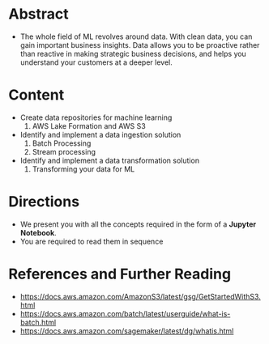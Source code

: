 # Abstract

* The whole field of ML revolves around data. With clean data, you can gain important business insights. Data allows you to be proactive rather than reactive in making strategic business decisions, and helps you understand your customers at a deeper level.

# Content

* Create data repositories for machine learning
  1) AWS Lake Formation and AWS S3
* Identify and implement a data ingestion solution
  1) Batch Processing
  2) Stream processing
* Identify and implement a data transformation solution
  1) Transforming your data for ML

# Directions

* We present you with all the concepts required in the form of a **Jupyter Notebook**. 
* You are required to read them in sequence

# References and Further Reading

* https://docs.aws.amazon.com/AmazonS3/latest/gsg/GetStartedWithS3.html
* https://docs.aws.amazon.com/batch/latest/userguide/what-is-batch.html
* https://docs.aws.amazon.com/sagemaker/latest/dg/whatis.html

